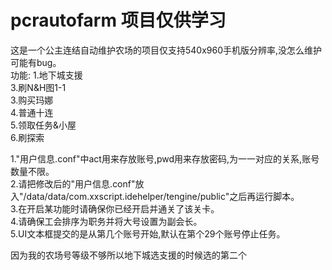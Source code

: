 # pcrautofarm 项目仅供学习

这是一个公主连结自动维护农场的项目仅支持540x960手机版分辨率,没怎么维护可能有bug。  
功能:
1.地下城支援  
3.刷N&H图1-1  
3.购买玛娜  
4.普通十连  
5.领取任务&小屋  
6.刷探索

1."用户信息.conf"中act用来存放账号,pwd用来存放密码,为一一对应的关系,账号数量不限。  
2.请把修改后的"用户信息.conf"放入"/data/data/com.xxscript.idehelper/tengine/public"之后再运行脚本。  
3.在开启某功能时请确保你已经开启并通关了该关卡。  
4.请确保工会排序为职务并将大号设置为副会长。  
5.UI文本框提交的是从第几个账号开始,默认在第个29个账号停止任务。

因为我的农场号等级不够所以地下城选支援的时候选的第二个
